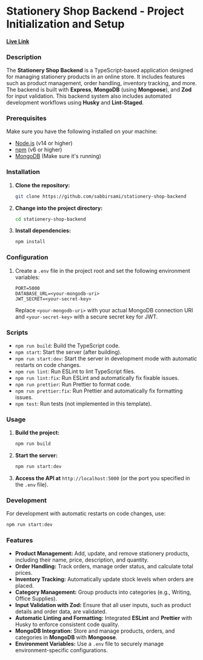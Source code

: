 
# Stationery Shop Backend - Project Initialization and Setup
#### [Live Link](https://stationery-shop-backend.vercel.app/)
### Description

The **Stationery Shop Backend** is a TypeScript-based application designed for managing stationery products in an online store. It includes features such as product management, order handling, inventory tracking, and more. The backend is built with **Express**, **MongoDB** (using **Mongoose**), and **Zod** for input validation. This backend system also includes automated development workflows using **Husky** and **Lint-Staged**.

### Prerequisites

Make sure you have the following installed on your machine:

- [Node.js](https://nodejs.org/) (v14 or higher)
- [npm](https://www.npmjs.com/) (v6 or higher)
- [MongoDB](https://www.mongodb.com/) (Make sure it's running)

### Installation

1. **Clone the repository:**
   ```bash
   git clone https://github.com/sabbirsami/stationery-shop-backend
   ```
2. **Change into the project directory:**
   ```bash
   cd stationery-shop-backend
   ```
3. **Install dependencies:**
   ```bash
   npm install
   ```

### Configuration

1. Create a `.env` file in the project root and set the following environment variables:
   ```env
   PORT=5000
   DATABASE_URL=<your-mongodb-uri>
   JWT_SECRET=<your-secret-key>
   ```
   Replace `<your-mongodb-uri>` with your actual MongoDB connection URI and `<your-secret-key>` with a secure secret key for JWT.

### Scripts

- `npm run build`: Build the TypeScript code.
- `npm start`: Start the server (after building).
- `npm run start:dev`: Start the server in development mode with automatic restarts on code changes.
- `npm run lint`: Run ESLint to lint TypeScript files.
- `npm run lint:fix`: Run ESLint and automatically fix fixable issues.
- `npm run prettier`: Run Prettier to format code.
- `npm run prettier:fix`: Run Prettier and automatically fix formatting issues.
- `npm test`: Run tests (not implemented in this template).

### Usage

1. **Build the project:**
   ```bash
   npm run build
   ```
2. **Start the server:**
   ```bash
   npm run start:dev
   ```
3. **Access the API at** `http://localhost:5000` (or the port you specified in the `.env` file).

### Development

For development with automatic restarts on code changes, use:

```bash
npm run start:dev
```

### Features

- **Product Management:** Add, update, and remove stationery products, including their name, price, description, and quantity.
- **Order Handling:** Track orders, manage order status, and calculate total prices.
- **Inventory Tracking:** Automatically update stock levels when orders are placed.
- **Category Management:** Group products into categories (e.g., Writing, Office Supplies).
- **Input Validation with Zod:** Ensure that all user inputs, such as product details and order data, are validated.
- **Automatic Linting and Formatting:** Integrated **ESLint** and **Prettier** with Husky to enforce consistent code quality.
- **MongoDB Integration:** Store and manage products, orders, and categories in **MongoDB** with **Mongoose**.
- **Environment Variables:** Use a `.env` file to securely manage environment-specific configurations.
